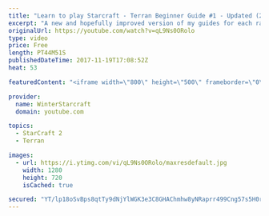 ```yaml
---
title: "Learn to play Starcraft - Terran Beginner Guide #1 - Updated (2017 LOTV)"
excerpt: "A new and hopefully improved version of my guides for each race where I go over as many basics as possible while doing it live :)  I strongly believe that a super structured guide style is not very helpful compared to watching/playing the game actively.  Feedback is greatly appreciated. -- Watch live"
originalUrl: https://youtube.com/watch?v=qL9Ns0ORolo
type: video
price: Free
length: PT44M51S
publishedDateTime: 2017-11-19T17:08:52Z
heat: 53

featuredContent: "<iframe width=\"800\" height=\"500\" frameborder=\"0\" src=\"https://www.youtube.com/embed/qL9Ns0ORolo\" allow=\"accelerometer; autoplay; encrypted-media; gyroscope; picture-in-picture\" allowfullscreen></iframe>"

provider:
  name: WinterStarcraft
  domain: youtube.com

topics:
  - StarCraft 2
  - Terran

images:
  - url: https://i.ytimg.com/vi/qL9Ns0ORolo/maxresdefault.jpg
    width: 1280
    height: 720
    isCached: true

secured: "YT/lp18oSvBps8qtTy9dNjYlWGK3e3C8GHAChmhw8yNRaprr499Cng57s5H0rQLjLOQC7QH9aNo4c2xsZJ7AV5VO3VLxTW+P5joerytkvttq5VzBQ9xVVEnekKq+lPSdDT+eCPqCmB34QRlCZ0sA2l8/KkN8fOR3neSbg/aZn1zGJaMruSlDP6FHaQ+cNth5YnRZMtVdVvb0ZBkysWtqUbAqrgTR2TiNzuc5HNrIASUZU1D6u24HlqsH/hkZgfh55rCLHbvWDerUsrmSplh5uxGOdvmArvxDRFIDtkvtr2onMfUlTTBgm+pRowpu9kHgLHskKwFKnmSLrv7e2fqKACvoIAey3warV+462e64LOdlvqfQf/mbWzvaV6eqeX2oRj62J5x/zcJiVSU3ZkMQ2T1dVu6JdjhfzFO8p6Z0dUsPF/TAsET2Z+6aAEgcJ5+I;5ZTdsH+AhNFDcJkxtdvwTQ=="
---
```


